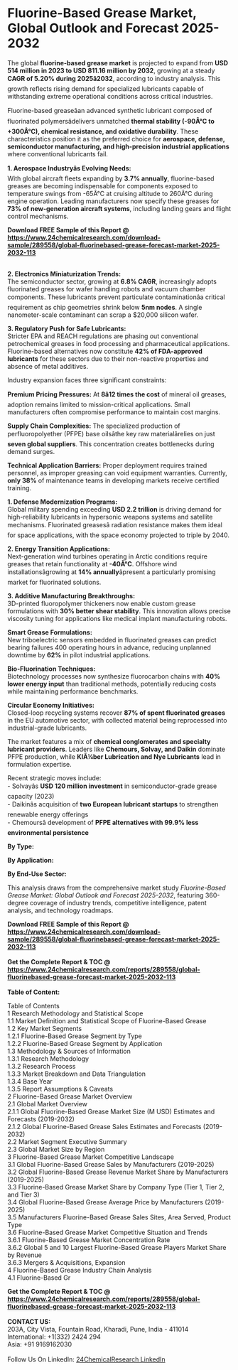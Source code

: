 <h1>Fluorine-Based Grease Market, Global Outlook and Forecast 2025-2032</h1><p>The global <strong>fluorine-based grease market</strong> is projected to expand from <strong>USD 514 million in 2023 to USD 811.16 million by 2032</strong>, growing at a steady <strong>CAGR of 5.20% during 2025â2032</strong>, according to industry analysis. This growth reflects rising demand for specialized lubricants capable of withstanding extreme operational conditions across critical industries.</p><p>Fluorine-based greaseâan advanced synthetic lubricant composed of fluorinated polymersâdelivers unmatched <strong>thermal stability (-90Â°C to +300Â°C), chemical resistance, and oxidative durability</strong>. These characteristics position it as the preferred choice for <strong>aerospace, defense, semiconductor manufacturing, and high-precision industrial applications</strong> where conventional lubricants fail.</p><p><strong>1. Aerospace Industryâs Evolving Needs:</strong><br>  
With global aircraft fleets expanding by <strong>3.7% annually</strong>, fluorine-based greases are becoming indispensable for components exposed to temperature swings from -65Â°C at cruising altitude to 260Â°C during engine operation. Leading manufacturers now specify these greases for <strong>73% of new-generation aircraft systems</strong>, including landing gears and flight control mechanisms.</p><div><b>Download FREE Sample of this Report @ 
            <a href="https://www.24chemicalresearch.com/download-sample/289558/global-fluorinebased-grease-forecast-market-2025-2032-113">
            https://www.24chemicalresearch.com/download-sample/289558/global-fluorinebased-grease-forecast-market-2025-2032-113</a></b></div><br><p><strong>2. Electronics Miniaturization Trends:</strong><br>  
The semiconductor sector, growing at <strong>6.8% CAGR</strong>, increasingly adopts fluorinated greases for wafer handling robots and vacuum chamber components. These lubricants prevent particulate contaminationâa critical requirement as chip geometries shrink below <strong>5nm nodes</strong>. A single nanometer-scale contaminant can scrap a $20,000 silicon wafer.</p><p><strong>3. Regulatory Push for Safe Lubricants:</strong><br>  
Stricter EPA and REACH regulations are phasing out conventional petrochemical greases in food processing and pharmaceutical applications. Fluorine-based alternatives now constitute <strong>42% of FDA-approved lubricants</strong> for these sectors due to their non-reactive properties and absence of metal additives.</p><p>Industry expansion faces three significant constraints:</p><p><strong>Premium Pricing Pressures:</strong> At <strong>8â12 times the cost</strong> of mineral oil greases, adoption remains limited to mission-critical applications. Small manufacturers often compromise performance to maintain cost margins.</p><p><strong>Supply Chain Complexities:</strong> The specialized production of perfluoropolyether (PFPE) base oilsâthe key raw materialârelies on just <strong>seven global suppliers</strong>. This concentration creates bottlenecks during demand surges.</p><p><strong>Technical Application Barriers:</strong> Proper deployment requires trained personnel, as improper greasing can void equipment warranties. Currently, <strong>only 38%</strong> of maintenance teams in developing markets receive certified training.</p><p><strong>1. Defense Modernization Programs:</strong><br>  
Global military spending exceeding <strong>USD 2.2 trillion</strong> is driving demand for high-reliability lubricants in hypersonic weapons systems and satellite mechanisms. Fluorinated greasesâ radiation resistance makes them ideal for space applications, with the space economy projected to triple by 2040.</p><p><strong>2. Energy Transition Applications:</strong><br>  
Next-generation wind turbines operating in Arctic conditions require greases that retain functionality at <strong>-40Â°C</strong>. Offshore wind installationsâgrowing at <strong>14% annually</strong>âpresent a particularly promising market for fluorinated solutions.</p><p><strong>3. Additive Manufacturing Breakthroughs:</strong><br>  
3D-printed fluoropolymer thickeners now enable custom grease formulations with <strong>30% better shear stability</strong>. This innovation allows precise viscosity tuning for applications like medical implant manufacturing robots.</p><p><strong>Smart Grease Formulations:</strong><br>  
    New triboelectric sensors embedded in fluorinated greases can predict bearing failures 400 operating hours in advance, reducing unplanned downtime by <strong>62%</strong> in pilot industrial applications.</p><p><strong>Bio-Fluorination Techniques:</strong><br>  
    Biotechnology processes now synthesize fluorocarbon chains with <strong>40% lower energy input</strong> than traditional methods, potentially reducing costs while maintaining performance benchmarks.</p><p><strong>Circular Economy Initiatives:</strong><br>  
    Closed-loop recycling systems recover <strong>87% of spent fluorinated greases</strong> in the EU automotive sector, with collected material being reprocessed into industrial-grade lubricants.</p><p>The market features a mix of <strong>chemical conglomerates and specialty lubricant providers</strong>. Leaders like <strong>Chemours, Solvay, and Daikin</strong> dominate PFPE production, while <strong>KlÃ¼ber Lubrication and Nye Lubricants</strong> lead in formulation expertise. </p><p>Recent strategic moves include:<br>  
- Solvayâs <strong>USD 120 million investment</strong> in semiconductor-grade grease capacity (2023)<br>  
- Daikinâs acquisition of <strong>two European lubricant startups</strong> to strengthen renewable energy offerings<br>  
- Chemoursâ development of <strong>PFPE alternatives with 99.9% less environmental persistence</strong></p><p><strong>By Type:</strong></p><p><strong>By Application:</strong></p><p><strong>By End-Use Sector:</strong></p><p>This analysis draws from the comprehensive market study <em>Fluorine-Based Grease Market: Global Outlook and Forecast 2025-2032</em>, featuring 360-degree coverage of industry trends, competitive intelligence, patent analysis, and technology roadmaps.</p><div><b>Download FREE Sample of this Report @ 
            <a href="https://www.24chemicalresearch.com/download-sample/289558/global-fluorinebased-grease-forecast-market-2025-2032-113">
            https://www.24chemicalresearch.com/download-sample/289558/global-fluorinebased-grease-forecast-market-2025-2032-113</a></b></div><br><div><b>Get the Complete Report & TOC @ 
            <a href="https://www.24chemicalresearch.com/reports/289558/global-fluorinebased-grease-forecast-market-2025-2032-113">
            https://www.24chemicalresearch.com/reports/289558/global-fluorinebased-grease-forecast-market-2025-2032-113</a></b></div><br>
            <b>Table of Content:</b><p>Table of Contents<br />
1 Research Methodology and Statistical Scope<br />
1.1 Market Definition and Statistical Scope of Fluorine-Based Grease<br />
1.2 Key Market Segments<br />
1.2.1 Fluorine-Based Grease Segment by Type<br />
1.2.2 Fluorine-Based Grease Segment by Application<br />
1.3 Methodology & Sources of Information<br />
1.3.1 Research Methodology<br />
1.3.2 Research Process<br />
1.3.3 Market Breakdown and Data Triangulation<br />
1.3.4 Base Year<br />
1.3.5 Report Assumptions & Caveats<br />
2 Fluorine-Based Grease Market Overview<br />
2.1 Global Market Overview<br />
2.1.1 Global Fluorine-Based Grease Market Size (M USD) Estimates and Forecasts (2019-2032)<br />
2.1.2 Global Fluorine-Based Grease Sales Estimates and Forecasts (2019-2032)<br />
2.2 Market Segment Executive Summary<br />
2.3 Global Market Size by Region<br />
3 Fluorine-Based Grease Market Competitive Landscape<br />
3.1 Global Fluorine-Based Grease Sales by Manufacturers (2019-2025)<br />
3.2 Global Fluorine-Based Grease Revenue Market Share by Manufacturers (2019-2025)<br />
3.3 Fluorine-Based Grease Market Share by Company Type (Tier 1, Tier 2, and Tier 3)<br />
3.4 Global Fluorine-Based Grease Average Price by Manufacturers (2019-2025)<br />
3.5 Manufacturers Fluorine-Based Grease Sales Sites, Area Served, Product Type<br />
3.6 Fluorine-Based Grease Market Competitive Situation and Trends<br />
3.6.1 Fluorine-Based Grease Market Concentration Rate<br />
3.6.2 Global 5 and 10 Largest Fluorine-Based Grease Players Market Share by Revenue<br />
3.6.3 Mergers & Acquisitions, Expansion<br />
4 Fluorine-Based Grease Industry Chain Analysis<br />
4.1 Fluorine-Based Gr</p><div><b>Get the Complete Report & TOC @ 
            <a href="https://www.24chemicalresearch.com/reports/289558/global-fluorinebased-grease-forecast-market-2025-2032-113">
            https://www.24chemicalresearch.com/reports/289558/global-fluorinebased-grease-forecast-market-2025-2032-113</a></b></div><br><b>CONTACT US:</b><br>
            203A, City Vista, Fountain Road, Kharadi, Pune, India - 411014<br>
            International: +1(332) 2424 294<br>
            Asia: +91 9169162030 <br><br>
            Follow Us On LinkedIn: <a href="https://www.linkedin.com/company/24chemicalresearch/">24ChemicalResearch LinkedIn</a>